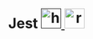 <h1 align="center">
  Jest
  <a href="" target="_blank" rel="noreferrer"> <img src="https://cdn-icons-png.flaticon.com/512/438/438526.png" alt="html5" width="40" height="40"/> </a>
  <img src="https://cdn.jsdelivr.net/gh/devicons/devicon/icons/materialui/materialui-original.svg" alt="react" width="40" height="40"/> </a> <a href="https://jestjs.io" target="_blank" rel="noreferrer">
</h1>

